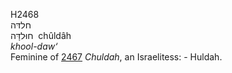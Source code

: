 <body>
  <p>H2468<br>  חלדּה  <br> חוּלדָּה  ‎  chûldâh  <br><i>khool-daw‘ </i><br>Feminine of <a href="h2467.htm">2467</a>  <i>Chuldah</i>, an Israelitess: - Huldah.<br></p>
 </body>